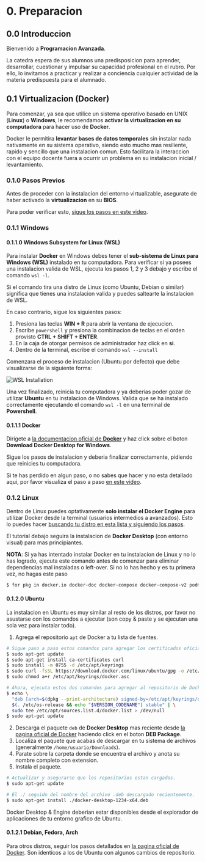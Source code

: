 # 0. Preparacion

## 0.0 Introduccion
Bienvenido a **Programacion Avanzada**.

La catedra espera de sus alumnos una predisposicion para aprender, desarrollar, cuestionar y impulsar su capacidad profesional en el rubro. Por ello, lo invitamos a practicar y realizar a conciencia cualquier actividad de la materia predispuesta para el alumnado.

## 0.1 Virtualizacion (Docker)
Para comenzar, ya sea que utilice un sistema operativo basado en UNIX (**Linux**) o **Windows**, le recomendamos **activar la virtualizacion en su computadora** para hacer uso de **Docker**.

Docker le permitira **levantar bases de datos temporales** sin instalar nada nativamente en su sistema operativo, siendo esto mucho mas resiliente, rapido y sencillo que una instalacion comun. Esto facilitara la interaccion con el equipo docente fuera a ocurrir un problema en su instalacion inicial / levantamiento.

### 0.1.0 Pasos Previos
Antes de proceder con la instalacion del entorno virtualizable, asegurate de haber activado la **virtualizacion** en su **BIOS**.

Para poder verificar esto, [sigue los pasos en este video](https://www.youtube.com/watch?v=MJ1HGrM5D3Y).

### 0.1.1 Windows
#### 0.1.1.0 Windows Subsystem for Linux (WSL)
Para instalar **Docker** en Windows debes tener el **sub-sistema de Linux para Windows (WSL)** instalado en tu computadora. Para verificar si ya posees una instalacion valida de WSL, ejecuta los pasos 1, 2 y 3 debajo y escribe el comando `wsl -l`.

Si el comando tira una distro de Linux (como Ubuntu, Debian o similar) significa que tienes una instalacion valida y puedes saltearte la instalacion de WSL.

En caso contrario, sigue los siguientes pasos:
1. Presiona las teclas **WIN + R** para abrir la ventana de ejecucion.
2. Escribe `powershell` y presiona la combinacion de teclas en el orden provisto **CTRL + SHIFT + ENTER**.
3. En la caja de otorgar permisos de administrador haz click en **si**.
4. Dentro de la terminal, escribe el comando `wsl --install`

Comenzara el proceso de instalacion (Ubuntu por defecto) que debe visualizarse de la siguiente forma:

<img alt="WSL Installation" src="https://static1.howtogeekimages.com/wordpress/wp-content/uploads/2021/07/a2-install-wsl-and-ubuntu.png?q=50&amp;fit=crop&amp;w=750&amp;dpr=1.5">

Una vez finalizado, reinicia tu computadora y ya deberias poder gozar de utilizar **Ubuntu** en tu instalacion de Windows. Valida que se ha instalado correctamente ejecutando el comando `wsl -l` en una terminal de **Powershell**.

#### 0.1.1.1 Docker
Dirigete a [la documentacion oficial de **Docker**](https://docs.docker.com/desktop/install/windows-install/) y haz click sobre el boton **Download Docker Desktop for Windows**.

Sigue los pasos de instalacion y deberia finalizar correctamente, pidiendo que reinicies tu computadora.

Si te has perdido en algun paso, o no sabes que hacer y no esta detallado aqui, por favor visualiza el paso a paso [en este video](https://www.youtube.com/watch?v=ZO4KWQfUBBc).

### 0.1.2 Linux
Dentro de Linux puedes optativamente **solo instalar el Docker Engine** para utilizar Docker desde la terminal (usuarios intermedios a avanzados). Esto lo puedes hacer [buscando tu distro en esta lista y siguiendo los pasos](https://docs.docker.com/engine/install/).

El tutorial debajo seguira la instalacion de **Docker Desktop** (con entorno visual) para mas principiantes.

**NOTA**: Si ya has intentado instalar Docker en tu instalacion de Linux y no lo has logrado, ejecuta este comando antes de comenzar para eliminar dependencias mal instaladas o left-over. Si no lo has hecho y es tu primera vez, no hagas este paso
```bash
$ for pkg in docker.io docker-doc docker-compose docker-compose-v2 podman-docker containerd runc; do sudo apt-get remove $pkg; done
```

#### 0.1.2.0 Ubuntu
La instalacion en Ubuntu es muy similar al resto de los distros, por favor no asustarse con los comandos a ejecutar (son copy & paste y se ejecutan una sola vez para instalar todo).

1. Agrega el repositorio `apt` de Docker a tu lista de fuentes.
```bash
# Sigue paso a paso estos comandos para agregar los certificados oficiales de Docker a tu OS (estos son utilizados por los pasos siguientes para agregar el repositorio correcto).
$ sudo apt-get update
$ sudo apt-get install ca-certificates curl
$ sudo install -m 0755 -d /etc/apt/keyrings
$ sudo curl -fsSL https://download.docker.com/linux/ubuntu/gpg -o /etc/apt/keyrings/docker.asc
$ sudo chmod a+r /etc/apt/keyrings/docker.asc

# Ahora, ejecuta estos dos comandos para agregar al repositorio de Docker oficial en tu lista de fuentes de apt.
$ echo \
  "deb [arch=$(dpkg --print-architecture) signed-by=/etc/apt/keyrings/docker.asc] https://download.docker.com/linux/ubuntu \
  $(. /etc/os-release && echo "$VERSION_CODENAME") stable" | \
  sudo tee /etc/apt/sources.list.d/docker.list > /dev/null
$ sudo apt-get update
```

2. Descarga el paquete `deb` de **Docker Desktop** mas reciente desde [la pagina oficial de Docker](https://docs.docker.com/desktop/install/ubuntu/) haciendo click en el boton **DEB Package**.
3. Localiza el paquete que acabas de descargar en tu sistema de archivos (generalmente `/home/usuario/Downloads`).
4. Parate sobre la carpeta donde se encuentra el archivo y anota su nombre completo con extension.
5. Instala el paquete.
```bash
# Actualizar y asegurarse que los repositorios estan cargados.
$ sudo apt-get update

# El ./ seguido del nombre del archivo .deb descargado recientemente.
$ sudo apt-get install ./docker-desktop-1234-x64.deb
```

Docker Desktop & Engine deberian estar disponibles desde el explorador de aplicaciones de tu entorno grafico de Ubuntu.

#### 0.1.2.1 Debian, Fedora, Arch
Para otros distros, seguir los pasos detallados en [la pagina oficial de Docker](https://docs.docker.com/desktop/install/linux-install/). Son identicos a los de Ubuntu con algunos cambios de repositorio.